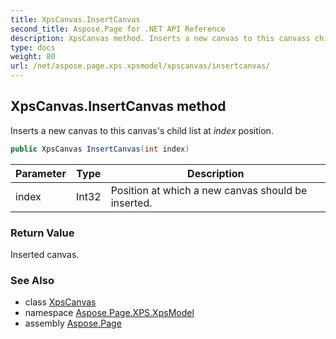 ```yaml
---
title: XpsCanvas.InsertCanvas
second_title: Aspose.Page for .NET API Reference
description: XpsCanvas method. Inserts a new canvas to this canvass child list at index position
type: docs
weight: 80
url: /net/aspose.page.xps.xpsmodel/xpscanvas/insertcanvas/
---
```

## XpsCanvas.InsertCanvas method

Inserts a new canvas to this canvas's child list at *index* position.

```csharp
public XpsCanvas InsertCanvas(int index)
```

| Parameter | Type | Description |
| --- | --- | --- |
| index | Int32 | Position at which a new canvas should be inserted. |

### Return Value

Inserted canvas.

### See Also

* class [XpsCanvas](../)
* namespace [Aspose.Page.XPS.XpsModel](../../xpscanvas/)
* assembly [Aspose.Page](../../../)


